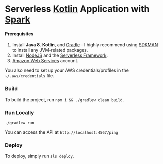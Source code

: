 # Serverless [Kotlin](https://kotlinlang.org/) Application with [Spark](http://sparkjava.com/)

#### Prerequisites

1) Install **Java 8**. **Kotlin**, and [Gradle](https://gradle.org/) - I highly recommend using [SDKMAN](http://sdkman.io/) to install any JVM-related packages.
2) Install [NodeJS](https://nodejs.org/en/) and the [Serverless Framework](https://serverless.com/framework/docs/getting-started/).
3) [Amazon Web Services](https://aws.amazon.com/) account.

You also need to set up your AWS credentials/profiles in the `~/.aws/credentials` file.

### Build

To build the project, run `npm i && ./gradlew clean build`. 

### Run Locally

```
./gradlew run
```

You can access the API at `http://localhost:4567/ping`

### Deploy

To deploy, simply run `sls deploy`.
